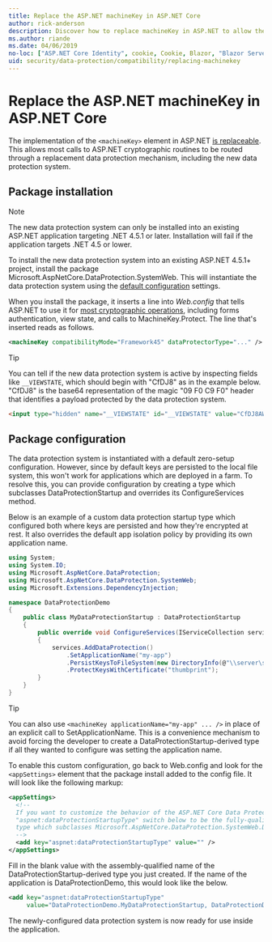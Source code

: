 ```yaml
---
title: Replace the ASP.NET machineKey in ASP.NET Core
author: rick-anderson
description: Discover how to replace machineKey in ASP.NET to allow the use of a new and more secure data protection system.
ms.author: riande
ms.date: 04/06/2019
no-loc: ["ASP.NET Core Identity", cookie, Cookie, Blazor, "Blazor Server", "Blazor WebAssembly", "Identity", "Let's Encrypt", Razor, SignalR]
uid: security/data-protection/compatibility/replacing-machinekey
---
```

# Replace the ASP.NET machineKey in ASP.NET Core

<a name="compatibility-replacing-machinekey"></a>

The implementation of the `<machineKey>` element in ASP.NET [is replaceable](https://blogs.msdn.microsoft.com/webdev/2012/10/23/cryptographic-improvements-in-asp-net-4-5-pt-2/). This allows most calls to ASP.NET cryptographic routines to be routed through a replacement data protection mechanism, including the new data protection system.

## Package installation

> [!NOTE]
> The new data protection system can only be installed into an existing ASP.NET application targeting .NET 4.5.1 or later. Installation will fail if the application targets .NET 4.5 or lower.

To install the new data protection system into an existing ASP.NET 4.5.1+ project, install the package Microsoft.AspNetCore.DataProtection.SystemWeb. This will instantiate the data protection system using the [default configuration](xref:security/data-protection/configuration/default-settings) settings.

When you install the package, it inserts a line into *Web.config* that tells ASP.NET to use it for [most cryptographic operations](https://blogs.msdn.microsoft.com/webdev/2012/10/23/cryptographic-improvements-in-asp-net-4-5-pt-2/), including forms authentication, view state, and calls to MachineKey.Protect. The line that's inserted reads as follows.

```xml
<machineKey compatibilityMode="Framework45" dataProtectorType="..." />
```

>[!TIP]
> You can tell if the new data protection system is active by inspecting fields like `__VIEWSTATE`, which should begin with "CfDJ8" as in the example below. "CfDJ8" is the base64 representation of the magic "09 F0 C9 F0" header that identifies a payload protected by the data protection system.

```html
<input type="hidden" name="__VIEWSTATE" id="__VIEWSTATE" value="CfDJ8AWPr2EQPTBGs3L2GCZOpk...">
```

## Package configuration

The data protection system is instantiated with a default zero-setup configuration. However, since by default keys are persisted to the local file system, this won't work for applications which are deployed in a farm. To resolve this, you can provide configuration by creating a type which subclasses DataProtectionStartup and overrides its ConfigureServices method.

Below is an example of a custom data protection startup type which configured both where keys are persisted and how they're encrypted at rest. It also overrides the default app isolation policy by providing its own application name.

```csharp
using System;
using System.IO;
using Microsoft.AspNetCore.DataProtection;
using Microsoft.AspNetCore.DataProtection.SystemWeb;
using Microsoft.Extensions.DependencyInjection;

namespace DataProtectionDemo
{
    public class MyDataProtectionStartup : DataProtectionStartup
    {
        public override void ConfigureServices(IServiceCollection services)
        {
            services.AddDataProtection()
                .SetApplicationName("my-app")
                .PersistKeysToFileSystem(new DirectoryInfo(@"\\server\share\myapp-keys\"))
                .ProtectKeysWithCertificate("thumbprint");
        }
    }
}
```

>[!TIP]
> You can also use `<machineKey applicationName="my-app" ... />` in place of an explicit call to SetApplicationName. This is a convenience mechanism to avoid forcing the developer to create a DataProtectionStartup-derived type if all they wanted to configure was setting the application name.

To enable this custom configuration, go back to Web.config and look for the `<appSettings>` element that the package install added to the config file. It will look like the following markup:

```xml
<appSettings>
  <!--
  If you want to customize the behavior of the ASP.NET Core Data Protection stack, set the
  "aspnet:dataProtectionStartupType" switch below to be the fully-qualified name of a
  type which subclasses Microsoft.AspNetCore.DataProtection.SystemWeb.DataProtectionStartup.
  -->
  <add key="aspnet:dataProtectionStartupType" value="" />
</appSettings>
```

Fill in the blank value with the assembly-qualified name of the DataProtectionStartup-derived type you just created. If the name of the application is DataProtectionDemo, this would look like the below.

```xml
<add key="aspnet:dataProtectionStartupType"
     value="DataProtectionDemo.MyDataProtectionStartup, DataProtectionDemo" />
```

The newly-configured data protection system is now ready for use inside the application.
